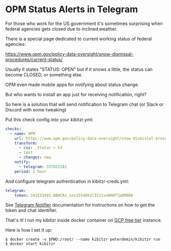 # OPM Status Alerts in Telegram

For those who work for the US government it's sometimes surprising
when federal agencies gets closed due to inclined weather.

There is a special page dedicated to current working status of federal agencies:

https://www.opm.gov/policy-data-oversight/snow-dismissal-procedures/current-status/

Usually it states "STATUS: OPEN" but if it snows a little,
the status can become CLOSED, or something else.

OPM even made mobile apps for notifying about status change.

But who wants to install an app just for receiving notification, right?

So here is a solution that will send notification to Telegram chat (or Slack or Discord with some tweaking)

Put this check config into your kibitzr.yml:

```yaml
checks:
  - name: OPM
    url: https://www.opm.gov/policy-data-oversight/snow-dismissal-procedures/current-status/
    transform:
      - css: .Status > h3
      - text
      - changes: new
    notify:
      - telegram: 337821181
    period: 1 hour
```

And configure telegram authentication in kibitzr-creds.yml:

```yaml
telegram:
    token: 241553491:ABHCRz_snz15548kSlIS1txnNXWT7p8M800
```

See [Telegram Notifier](https://kibitzr.readthedocs.io/en/latest/telegram.html#telegram)
documentation for instructions on how to get the token and chat identifier.

That's it! I run my kibitzr inside docker container on
[GCP free tier](https://cloud.google.com/free/) instance.

Here is how I set it up:

```shell
$ docker create -v $PWD:/root/ --name kibitzr peterdemin/kibitzr run
$ docker start kibitzr
```

